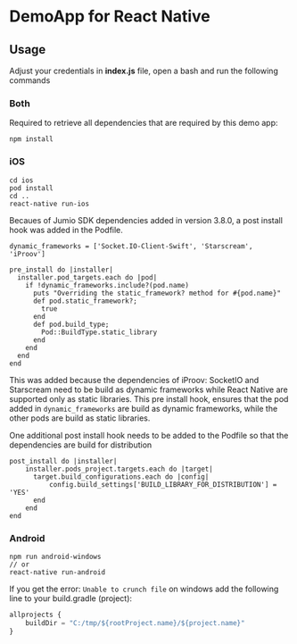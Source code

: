 # DemoApp for React Native

## Usage
Adjust your credentials in **index.js** file, open a bash and run the following commands

### Both
Required to retrieve all dependencies that are required by this demo app:
```
npm install
```

### iOS
```
cd ios
pod install
cd ..
react-native run-ios
```

Becaues of Jumio SDK dependencies added in version 3.8.0, a post install hook was added in the Podfile.
```
dynamic_frameworks = ['Socket.IO-Client-Swift', 'Starscream', 'iProov']

pre_install do |installer|
  installer.pod_targets.each do |pod|
    if !dynamic_frameworks.include?(pod.name)
      puts "Overriding the static_framework? method for #{pod.name}"
      def pod.static_framework?;
        true
      end
      def pod.build_type;
        Pod::BuildType.static_library
      end
    end
  end
end
```
This was added because the dependencies of iProov: SocketIO and Starscream need to be build as dynamic frameworks while React Native are supported only as static libraries. This pre install hook, ensures that the pod added in `dynamic_frameworks` are build as dynamic frameworks, while the other pods are build as static libraries.

One additional post install hook needs to be added to the Podfile so that the dependencies are build for distribution
```
post_install do |installer|
    installer.pods_project.targets.each do |target|
      target.build_configurations.each do |config|
          config.build_settings['BUILD_LIBRARY_FOR_DISTRIBUTION'] = 'YES'
      end
    end
end
```

### Android
```
npm run android-windows
// or
react-native run-android
```

If you get the error: ```Unable to crunch file``` on windows add the following line to your build.gradle (project):
```javascript
allprojects {
    buildDir = "C:/tmp/${rootProject.name}/${project.name}"
}
```
